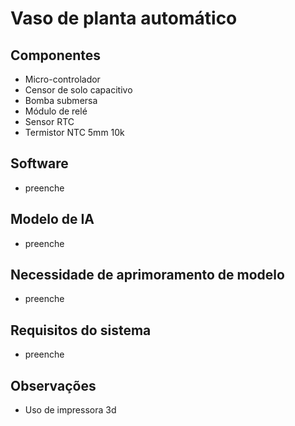 # Vaso de planta automático
## Componentes
- Micro-controlador
- Censor de solo capacitivo
- Bomba submersa
- Módulo de relé
- Sensor RTC
- Termistor NTC 5mm 10k
## Software
- preenche
## Modelo de IA
- preenche
## Necessidade de aprimoramento de modelo
- preenche
## Requisitos do sistema
- preenche
## Observações
- Uso de impressora 3d
